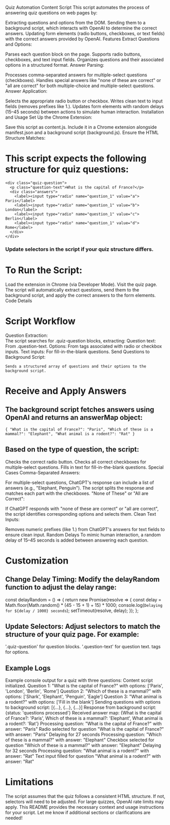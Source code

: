 Quiz Automation Content Script
This script automates the process of answering quiz questions on web pages by:

Extracting questions and options from the DOM.
Sending them to a background script, which interacts with OpenAI to determine the correct answers.
Updating form elements (radio buttons, checkboxes, or text fields) with the correct answers provided by OpenAI.
Features
Extract Questions and Options:

Parses each question block on the page.
Supports radio buttons, checkboxes, and text input fields.
Organizes questions and their associated options in a structured format.
Answer Parsing:

Processes comma-separated answers for multiple-select questions (checkboxes).
Handles special answers like "none of these are correct" or "all are correct" for both multiple-choice and multiple-select questions.
Answer Application:

Selects the appropriate radio button or checkbox.
Writes clean text to input fields (removes prefixes like 1.).
Updates form elements with random delays (15–45 seconds) between actions to simulate human interaction.
Installation and Usage
Set Up the Chrome Extension:

Save this script as content.js.
Include it in a Chrome extension alongside manifest.json and a background script (background.js).
Ensure the HTML Structure Matches:

# This script expects the following structure for quiz questions:

    <div class="quiz-question">
      <p class="question-text">What is the capital of France?</p>
      <div class="answers">
        <label><input type="radio" name="question_1" value="a"> Paris</label>
        <label><input type="radio" name="question_1" value="b"> London</label>
        <label><input type="radio" name="question_1" value="c"> Berlin</label>
        <label><input type="radio" name="question_1" value="d"> Rome</label>
      </div>
    </div>
### Update selectors in the script if your quiz structure differs.

# To Run the Script:
  Load the extension in Chrome (via Developer Mode).
  Visit the quiz page.
  The script will automatically extract questions, send them to the background script, and apply the correct answers to the form elements.
  Code Details
# Script Workflow
  Question Extraction:  
    The script searches for .quiz-question blocks, extracting:
    Question text: From .question-text.
    Options: From <label> tags associated with radio or checkbox inputs.
    Text inputs: For fill-in-the-blank questions.
    Send Questions to Background Script:
    
    Sends a structured array of questions and their options to the background script.

# Receive and Apply Answers
## The background script fetches answers using OpenAI and returns an answerMap object: 
` {
  "What is the capital of France?": "Paris",
  "Which of these is a mammal?": "Elephant",
  "What animal is a rodent?": "Rat"
  } ` 

## Based on the type of question, the script:
Checks the correct radio button.
Checks all correct checkboxes for multiple-select questions.
Fills in text for fill-in-the-blank questions.
Special Cases
Comma-Separated Answers:

For multiple-select questions, ChatGPT's response can include a list of answers (e.g., "Elephant, Penguin"). The script splits the response and matches each part with the checkboxes.
"None of These" or "All are Correct":

If ChatGPT responds with "none of these are correct" or "all are correct", the script identifies corresponding options and selects them.
Clean Text Inputs:

Removes numeric prefixes (like 1.) from ChatGPT's answers for text fields to ensure clean input.
Random Delays
To mimic human interaction, a random delay of 15–45 seconds is added between answering each question.

# Customization
## Change Delay Timing: Modify the delayRandom function to adjust the delay range:

const delayRandom = () => {
  return new Promise(resolve => {
    const delay = Math.floor(Math.random() * (45 - 15 + 1) + 15) * 1000;
    console.log(`Delaying for ${delay / 1000} seconds`);
    setTimeout(resolve, delay);
  });
};

## Update Selectors: Adjust selectors to match the structure of your quiz page. For example:

'.quiz-question' for question blocks.
'.question-text' for question text.
<label> tags for options.

## Example Logs
  Example console output for a quiz with three questions:
  Content script initialized.
  Question 1: "What is the capital of France?" with options: ['Paris', 'London', 'Berlin', 'Rome']
  Question 2: "Which of these is a mammal?" with options: ['Shark', 'Elephant', 'Penguin', 'Eagle']
  Question 3: "What animal is a rodent?" with options: ['Fill in the blank']
  Sending questions with options to background script: [{...}, {...}, {...}]
  Response from background script: {status: 'questions processed'}
  Received answer map: {What is the capital of France?: 'Paris', Which of these is a mammal?: 'Elephant', What animal is a rodent?: 'Rat'}
  Processing question: "What is the capital of France?" with answer: "Paris"
  Radio selected for question "What is the capital of France?" with answer: "Paris"
  Delaying for 27 seconds
  Processing question: "Which of these is a mammal?" with answer: "Elephant"
  Checkbox selected for question "Which of these is a mammal?" with answer: "Elephant"
  Delaying for 32 seconds
  Processing question: "What animal is a rodent?" with answer: "Rat"
  Text input filled for question "What animal is a rodent?" with answer: "Rat"

# Limitations
The script assumes that the quiz follows a consistent HTML structure. If not, selectors will need to be adjusted.
For large quizzes, OpenAI rate limits may apply.
This README provides the necessary context and usage instructions for your script. Let me know if additional sections or clarifications are needed!
